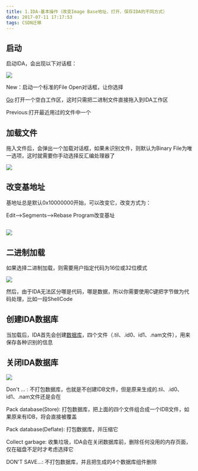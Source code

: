 ```yaml
---
title: 1.IDA-基本操作（改变Image Base地址、打开、保存IDA的不同方式）
date: 2017-07-11 17:17:53
tags: CSDN迁移
---
```

   ## 启动

 启动IDA，会出现以下对话框：

 ![](https://img-blog.csdn.net/20151226191542592?watermark/2/text/aHR0cDovL2Jsb2cuY3Nkbi5uZXQv/font/5a6L5L2T/fontsize/400/fill/I0JBQkFCMA==/dissolve/70/gravity/Center)

 New：启动一个标准的File Open对话框，让你选择

 [Go](http://lib.csdn.net/base/go):打开一个空白工作区，这时只需把二进制文件直接拖入到IDA工作区

 Previous:打开最近用过的文件中一个

 
## []()加载文件

 拖入文件后，会弹出一个加载对话框，如果未识别文件，则默认为Binary File为唯一选项，这时就需要你手动选择反汇编处理器了

 ![](https://img-blog.csdn.net/20151226192853964?watermark/2/text/aHR0cDovL2Jsb2cuY3Nkbi5uZXQv/font/5a6L5L2T/fontsize/400/fill/I0JBQkFCMA==/dissolve/70/gravity/Center)

 
## []()改变基地址

 基地址总是默认0x10000000开始，可以改变它，改变方式为：

 Edit-->Segments-->Rebase Program改变基址

 
## []()![](https://img-blog.csdn.net/20151226193835906?watermark/2/text/aHR0cDovL2Jsb2cuY3Nkbi5uZXQv/font/5a6L5L2T/fontsize/400/fill/I0JBQkFCMA==/dissolve/70/gravity/Center)

 
## []()二进制加载

 如果选择二进制加载，则需要用户指定代码为16位或32位模式

 ![](https://img-blog.csdn.net/20151226194553126?watermark/2/text/aHR0cDovL2Jsb2cuY3Nkbi5uZXQv/font/5a6L5L2T/fontsize/400/fill/I0JBQkFCMA==/dissolve/70/gravity/Center)

 然后，由于IDA无法区分哪是代码，哪是数据，所以你需要使用C键把字节做为代码处理，比如一段ShellCode

 
## []()创建IDA数据库

 当加载后，IDA首先会创建[数据库](http://lib.csdn.net/base/mysql)，四个文件（.til、.id0、id1、.nam文件），用来保存各种识别的信息

 

 
## []()关闭IDA数据库

 ![](https://img-blog.csdn.net/20151226202910723?watermark/2/text/aHR0cDovL2Jsb2cuY3Nkbi5uZXQv/font/5a6L5L2T/fontsize/400/fill/I0JBQkFCMA==/dissolve/70/gravity/Center)

 

 Don't ... : 不打包数据库，也就是不创建IDB文件，但是原来生成的.til、.id0、id1、.nam文件还是会在

 Pack database(Store): 打包数据库，把上面的四个文件组合成一个IDB文件，如果原来有IDB，将会直接被覆盖

 Pack database(Deflate): 打包数据库，并压缩它

 Collect garbage: 收集垃圾，IDA会在关闭数据库前，删除任何没用的内存页面，仅在磁盘不足时才考虑选择它

 DON'T SAVE...: 不打包数据库，并且把生成的4个数据库组件删除

   
   
 